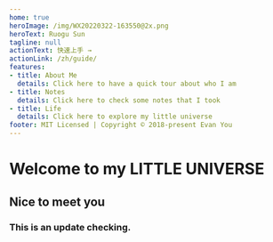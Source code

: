 ```yaml
---
home: true
heroImage: /img/WX20220322-163550@2x.png
heroText: Ruogu Sun
tagline: null
actionText: 快速上手 →
actionLink: /zh/guide/
features:
- title: About Me
  details: Click here to have a quick tour about who I am
- title: Notes
  details: Click here to check some notes that I took
- title: Life
  details: Click here to explore my little universe
footer: MIT Licensed | Copyright © 2018-present Evan You
---
```


# Welcome to my LITTLE UNIVERSE
## Nice to meet you
### This is an update checking.
